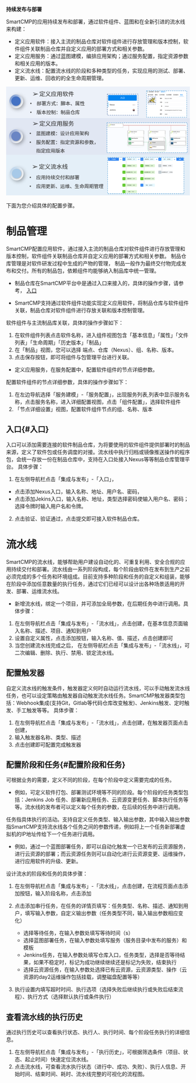 **持续发布与部署**

SmartCMP的应用持续发布和部署，通过软件组件、蓝图和在全新引进的流水线来构建：
+	定义应用软件：接入主流的制品仓库对软件组件进行存放管理和版本控制，软件组件关联制品仓库并自定义应用的部署方式和相关参数。
+	定义应用服务：通过蓝图建模，编排应用架构；通过服务配置，指定资源参数和相关应用的版本。
+	定义流水线：配置流水线的阶段和多种类型的任务，实现应用的测试、部署、更新、运维、回收的的全生命周期管理。



![持续发布与部署](../../picture/Admin/持续发布和部署.png)

下面为您介绍具体的配置步骤。


# 制品管理
SmartCMP配置应用软件，通过接入主流的制品仓库对软件组件进行存放管理和版本控制，软件组件关联制品仓库并自定义应用的部署方式和相关参数。
制品仓库管理是对软件研发过程中生成的产物的管理， 制品一般作为最终交付物完成发布和交付。所有的制品包，依赖组件均能够纳入制品库中统一管理。


+ 制品仓库在SmartCMP平台中是通过入口来接入的，具体的操作步骤，请参考，
[入口](#入口)  

+ SmartCMP支持通过软件组件功能实现定义应用软件，将制品仓库与软件组件关联，制品仓库对软件组件进行存放关联和版本控制管理。

软件组件与主流制品库关联，具体的操作步骤如下：

1.  在软件组件列表点击软件名称，进入组件视图包含「基本信息」「属性」「文件列表」「生命周期」「历史版本」「制品」
2. 在「制品」视图，您可以选择 端点、仓库（Nexus）、组、名称、版本。
3. 点击保存按钮，即可将组件与包管理平台进行关联。


+ 定义应用服务，在服务配置中，配置软件组件的节点详细参数。

配置软件组件的节点详细参数，具体的操作步骤如下：

1. 在左边导航选择「服务建模」-「服务配置」，出现服务列表,列表中显示服务名称，点击服务名称，进入详细配置视图，点击「组件配置」，选择软件组件
2. 「节点详细设置」视图，配置软件组件节点的组、名称、版本

## 入口{#入口}
入口可以添加需要连接的软件制品仓库，为将要使用的软件组件提供部署时的制品来源，定义了软件包或任务调度的对接。流水线中执行归档或镜像推送操作的程序包，会统一存放一份在制品仓库中，支持在入口处接入Nexus等等制品仓库管理平台。
具体步骤：
1. 在左侧导航栏点击「集成与发布」-「入口」，
+ 点击添加Nexus入口，输入名称、地址、用户名、密码，
+ 点击添加Jekins入口，输入名称、地址，类型选择密码使输入用户名、密码；选择令牌时输入用户名和令牌。

2. 点击验证、验证通过，点击提交即可接入软件制品仓库。



# 流水线

SmartCMP的流水线，能够帮助用户建设自动化的、可重复利用、安全合规的应用持续交付和部署。流水线由一系列阶段构成，每个阶段由软件在发布到生产之前必须完成的多个任务和环境组成。目前支持多种阶段和任务的自定义和组装，能够在阶段中添加任意数量的执行任务，通过它们已经可以设计出各种场景适用的开发、部署、运维流水线。
+	新增流水线，绑定一个项目，并可添加全局参数，在后期任务中进行调用。具体步骤：
1.  在左侧导航栏点击「集成与发布」-「流水线」，点击创建，在基本信息页面输入名称、描述、项目、通知到用户
2. 设置自定义属性，点击添加按钮，输入名称、值、描述，点击创建即可
3. 当您创建流水线完成之后， 在左侧导航栏点击「集成与发布」-「流水线」，可二次编辑、删除、执行、禁用、锁定流水线。



## 配置触发器

自定义流水线的触发条件，触发器定义何时自动运行流水线，可以手动触发流水线任务，也可以设定策略由触发器自动触发流水线任务。SmartCMP触发器类型包括：Webhook集成(支持Git，Gitlab等代码仓库改变触发)、Jenkins触发、定时触发、手工触发等等。
具体步骤：

1.  在左侧导航栏点击「集成与发布」-「流水线」，点击创建，在触发器页面点击创建，
2. 输入触发器名称、类型、描述
3. 点击创建即可配置完成触发器

## 配置阶段和任务{#配置阶段和任务} 

可根据业务的需要，定义不同的阶段，在每个阶段中定义需要完成的任务。

+ 例如，可定义软件打包、部署测试环境等不同的阶段。每个阶段的任务类型包括：Jenkins Job 任务、部署新应用任务、云资源变更任务、脚本执行任务等等。流水线的发布者可以定义每个任务的参数，在后续的任务中进行调用。

任务指具体执行的活动。支持自定义任务类型、输入输出参数，其中输入输出参数指SmartCMP支持流水线各个任务之间的参数传递，例如将上一个任务新部署虚拟机的IP地址传给下一个任务进行调用。

+ 例如，通过一个蓝图部署任务，即可以自动化触发一个已发布的云资源服务，进行云资源的部署；而云资源任务则可以自动化进行云资源变更、运维操作，进行应用软件的升级、更新。

设计流水的阶段和任务的具体步骤：

1. 在左侧导航栏点击「集成与发布」-「流水线」，点击创建，在流程页面点击添加按钮，输入阶段名称，点击添加
2. 点击添加串行任务，在任务的详情页填写：任务类型、名称、描述、通知到用户，填写输入参数，自定义输出参数（任务类型不同，输入输出参数相应变化）
    + 选择等待任务，在输入参数处填写等待时间（s）
    + 选择蓝图部署任务，在输入参数处填写服务（服务目录中发布的服务）和模板
    + Jenkins任务，在输入参数处填写仓库入口，任务类型，选择是否等待结果，如果不稳定时，标记为成功继续继续还是标记为失败，结束执行
    + 选择云资源任务，在输入参数处选择已有云资源，云资源类型、操作（云资源的day2运维操作包括挂载，调整磁盘配置等等）

3. 执行设置内填写超时时间、执行选项（选择失败后继续执行或失败后结束流程）、执行方式（选择默认执行或条件执行）


## 查看流水线的执行历史
通过执行历史可以查看执行状态、执行人、执行时间、每个阶段任务执行的详细信息。
1. 在左侧导航栏点击「集成与发布」-「执行历史」，可根据筛选条件（项目、状态、起止时间）快速定位流水线。
2. 点击流水线，可查看流水执行状态（进行中、成功、失败）、执行人信息、开始时间、结束时间、耗时、流水线完整的可视化的流程图。



